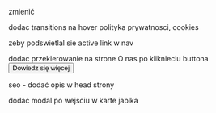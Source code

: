 zmienić

dodac transitions na hover
polityka prywatnosci, cookies

zeby podswietlal sie active link w nav

dodac przekierowanie na strone O nas po kliknieciu buttona
<button type="button" onclick="window.location.href='./o-nas.html'">Dowiedz się więcej</button>

seo - dodać opis w head strony

dodac modal po wejsciu w karte jablka
